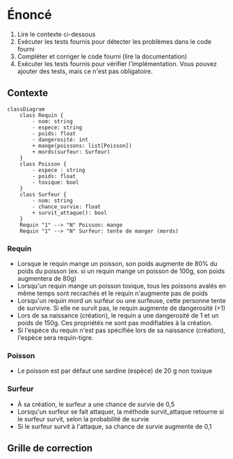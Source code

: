 # Énoncé
1. Lire le contexte ci-dessous
2. Exécuter les tests fournis pour détecter les problèmes dans le code fourni
3. Compléter et corriger le code fourni (lire la documentation)
4. Exécuter les tests fournis pour vérifier l'implémentation. Vous pouvez ajouter des tests, mais ce n'est pas obligatoire.

## Contexte

````mermaid
classDiagram
    class Requin {
        - nom: string
        - espece: string
        - poids: float
        - dangerosité: int
        + mange(poissons: list[Poisson])
        + mords(surfeur: Surfeur)
    }
    class Poisson {
        - espece : string
        - poids: float
        - toxique: bool
    }
    class Surfeur {
        - nom: string
        - chance_survie: float
        + survit_attaque(): bool
    }
    Requin "1" --> "N" Poisson: mange
    Requin "1" --> "N" Surfeur: tente de manger (mords)
````

### Requin

- Lorsque le requin mange un poisson, son poids augmente de 80% du poids du poisson (ex. si un requin mange un poisson
  de 100g, son poids augmentera de 80g)
- Lorsqu'un requin mange un poisson toxique, tous les poissons avalés en même temps sont recrachés et le requin
  n'augmente pas de poids
- Lorsqu'un requin mord un surfeur ou une surfeuse, cette personne tente de survivre. Si elle ne survit pas, le
  requin augmente de dangerosité (+1)
- Lors de sa naissance (création), le requin a une dangerosité de 1 et un poids de 150g. Ces propriétés ne sont pas modifiables à la création.
- Si l'espèce du requin n'est pas spécifiée lors de sa naissance (création), l'espèce sera requin-tigre.

### Poisson
- Le poisson est par défaut une sardine (espèce) de 20 g non toxique

### Surfeur
- À sa création, le surfeur a une chance de survie de 0,5
- Lorsqu'un surfeur se fait attaquer, la méthode survit_attaque retourne si le surfeur survit, selon la probabilité de survie
- Si le surfeur survit à l'attaque, sa chance de survie augmente de 0,1

## Grille de correction
